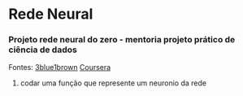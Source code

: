 # Rede Neural 
### Projeto rede neural do zero - mentoria projeto prático de ciência de dados

Fontes: 
<a href="https://www.youtube.com/playlist?list=PLZHQObOWTQDNU6R1_67000Dx_ZCJB-3pi
">3blue1brown</a>
<a href="https://www.coursera.org/learn/machine-learning/home/info
">Coursera</a>

1) codar uma função que represente um neuronio da rede
